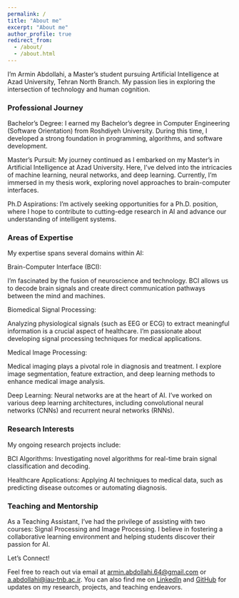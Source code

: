 ```yaml
---
permalink: /
title: "About me"
excerpt: "About me"
author_profile: true
redirect_from: 
  - /about/
  - /about.html
---
```



I’m Armin Abdollahi, a Master’s student pursuing Artificial Intelligence at Azad University, Tehran North Branch. My passion lies in exploring the intersection of technology and human cognition.


<h3>Professional Journey</h3>

Bachelor’s Degree: I earned my Bachelor’s degree in Computer Engineering (Software Orientation) from Roshdiyeh University. During this time, I developed a strong foundation in programming, algorithms, and software development.

Master’s Pursuit: My journey continued as I embarked on my Master’s in Artificial Intelligence at Azad University. Here, I’ve delved into the intricacies of machine learning, neural networks, and deep learning. Currently, I’m immersed in my thesis work, exploring novel approaches to brain-computer interfaces.

Ph.D Aspirations: I’m actively seeking opportunities for a Ph.D. position, where I hope to contribute to cutting-edge research in AI and advance our understanding of intelligent systems.


<h3>Areas of Expertise</h3>
My expertise spans several domains within AI:

Brain-Computer Interface (BCI):

I’m fascinated by the fusion of neuroscience and technology. BCI allows us to decode brain signals and create direct communication pathways between the mind and machines.

Biomedical Signal Processing:

Analyzing physiological signals (such as EEG or ECG) to extract meaningful information is a crucial aspect of healthcare. I’m passionate about developing signal processing techniques for medical applications.

Medical Image Processing:

Medical imaging plays a pivotal role in diagnosis and treatment. I explore image segmentation, feature extraction, and deep learning methods to enhance medical image analysis.

Deep Learning:
Neural networks are at the heart of AI. I’ve worked on various deep learning architectures, including convolutional neural networks (CNNs) and recurrent neural networks (RNNs).


<h3>Research Interests</h3>
My ongoing research projects include:

BCI Algorithms: Investigating novel algorithms for real-time brain signal classification and decoding.

Healthcare Applications: Applying AI techniques to medical data, such as predicting disease outcomes or automating diagnosis.

<h3>Teaching and Mentorship</h3>
As a Teaching Assistant, I’ve had the privilege of assisting with two courses: Signal Processing and Image Processing. I believe in fostering a collaborative learning environment and helping students discover their passion for AI.


Let’s Connect!

Feel free to reach out via email at [armin.abdollahi.64@gmail.com](armin.abdollahi.64@gmail.com) or [a.abdollahi@iau-tnb.ac.ir](a.abdollahi@iau-tnb.ac.ir). You can also find me on [LinkedIn](https://www.linkedin.com/in/armin-abdollahi) and [GitHub](https://github.com/Armin-Abdollahi) for updates on my research, projects, and teaching endeavors.
